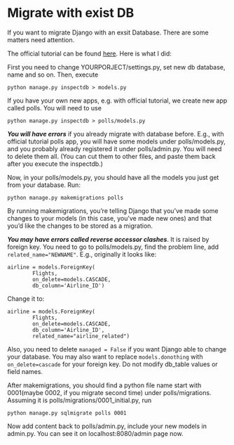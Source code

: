 # Migrate with exist DB

If you want to migrate Django with an exsit Database. There are some matters need attention. 

The official tutorial can be found [here](https://docs.djangoproject.com/en/2.0/howto/legacy-databases/). Here is what I did:

First you need to change YOURPORJECT/settings.py, set new db database, name and so on. Then, execute

```
python manage.py inspectdb > models.py

```

If you have your own new apps, e.g. with official tutorial, we create new app called polls. You will need to use

```
python manage.py inspectdb > polls/models.py
```

***You will have errors*** if you already migrate with database before. E.g., with official tutorial polls app, you will have some models under polls/models.py, and you probably already registered it under polls/admin.py. You will need to delete them all. (You can cut them to other files, and paste them back after you execute the inspectdb.)

Now, in your polls/models.py, you should have all the models you just get from your database. Run:

```
python manage.py makemigrations polls
```

By running makemigrations, you’re telling Django that you’ve made some changes to your models (in this case, you’ve made new ones) and that you’d like the changes to be stored as a migration.

***You may have errors called  reverse accessor clashes***. It is raised by foreign key. You need to go to polls/models.py, find the problem line, add `related_name="NEWNAME"`. E.g., originally it looks like:

```
airline = models.ForeignKey(
        Flights, 
        on_delete=models.CASCADE, 
        db_column='Airline_ID')
```

Change it to:

```
airline = models.ForeignKey(
        Flights, 
        on_delete=models.CASCADE, 
        db_column='Airline_ID', 
        related_name="airline_related")
```

Also, you need to delete `managed = False` if you want Django able to change your database. You may also want to replace `models.donothing` with `on_delete=cascade` for your foreign key. Do not modify db_table values or field names.

After makemigrations, you should find a python file name start with 0001(maybe 0002, if you migrate second time) under polls/migrations. Assuming it is polls/migrations/0001_initial.py, run

```
python manage.py sqlmigrate polls 0001
```

Now add content back to polls/admin.py, include your new models in admin.py. You can see it on localhost:8080/admin page now.